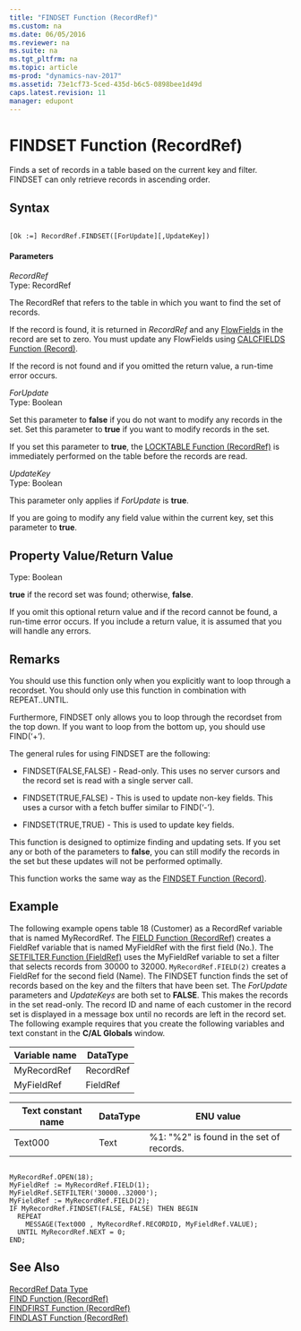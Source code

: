 ```yaml
---
title: "FINDSET Function (RecordRef)"
ms.custom: na
ms.date: 06/05/2016
ms.reviewer: na
ms.suite: na
ms.tgt_pltfrm: na
ms.topic: article
ms-prod: "dynamics-nav-2017"
ms.assetid: 73e1cf73-5ced-435d-b6c5-0898bee1d49d
caps.latest.revision: 11
manager: edupont
---
```

# FINDSET Function (RecordRef)
Finds a set of records in a table based on the current key and filter. FINDSET can only retrieve records in ascending order.  
  
## Syntax  
  
```  
  
[Ok :=] RecordRef.FINDSET([ForUpdate][,UpdateKey])  
```  
  
#### Parameters  
 *RecordRef*  
 Type: RecordRef  
  
 The RecordRef that refers to the table in which you want to find the set of records.  
  
 If the record is found, it is returned in *RecordRef* and any [FlowFields](FlowFields.md) in the record are set to zero. You must update any FlowFields using [CALCFIELDS Function \(Record\)](CALCFIELDS-Function--Record-.md).  
  
 If the record is not found and if you omitted the return value, a run\-time error occurs.  
  
 *ForUpdate*  
 Type: Boolean  
  
 Set this parameter to **false** if you do not want to modify any records in the set. Set this parameter to **true** if you want to modify records in the set.  
  
 If you set this parameter to **true**, the [LOCKTABLE Function \(RecordRef\)](LOCKTABLE-Function--RecordRef-.md) is immediately performed on the table before the records are read.  
  
 *UpdateKey*  
 Type: Boolean  
  
 This parameter only applies if *ForUpdate* is **true**.  
  
 If you are going to modify any field value within the current key, set this parameter to **true**.  
  
## Property Value\/Return Value  
 Type: Boolean  
  
 **true** if the record set was found; otherwise, **false**.  
  
 If you omit this optional return value and if the record cannot be found, a run\-time error occurs. If you include a return value, it is assumed that you will handle any errors.  
  
## Remarks  
 You should use this function only when you explicitly want to loop through a recordset. You should only use this function in combination with REPEAT..UNTIL.  
  
 Furthermore, FINDSET only allows you to loop through the recordset from the top down. If you want to loop from the bottom up, you should use FIND\(‘\+’\).  
  
 The general rules for using FINDSET are the following:  
  
-   FINDSET\(FALSE,FALSE\) \- Read\-only. This uses no server cursors and the record set is read with a single server call.  
  
-   FINDSET\(TRUE,FALSE\) \- This is used to update non\-key fields. This uses a cursor with a fetch buffer similar to FIND\(‘\-’\).  
  
-   FINDSET\(TRUE,TRUE\) \- This is used to update key fields.  
  
 This function is designed to optimize finding and updating sets. If you set any or both of the parameters to **false**, you can still modify the records in the set but these updates will not be performed optimally.  
  
 This function works the same way as the [FINDSET Function \(Record\)](FINDSET-Function--Record-.md).  
  
## Example  
 The following example opens table 18 \(Customer\) as a RecordRef variable that is named MyRecordRef. The [FIELD Function \(RecordRef\)](FIELD-Function--RecordRef-.md) creates a FieldRef variable that is named MyFieldRef with the first field \(No.\). The [SETFILTER Function \(FieldRef\)](SETFILTER-Function--FieldRef-.md) uses the MyFieldRef variable to set a filter that selects records from 30000 to 32000. `MyRecordRef.FIELD(2)` creates a FieldRef for the second field \(Name\). The FINDSET function finds the set of records based on the key and the filters that have been set. The *ForUpdate* parameters and *UpdateKeys* are both set to **FALSE**. This makes the records in the set read\-only. The record ID and name of each customer in the record set is displayed in a message box until no records are left in the record set. The following example requires that you create the following variables and text constant in the **C\/AL Globals** window.  
  
|Variable name|DataType|  
|-------------------|--------------|  
|MyRecordRef|RecordRef|  
|MyFieldRef|FieldRef|  
  
|Text constant name|DataType|ENU value|  
|------------------------|--------------|---------------|  
|Text000|Text|%1: "%2" is found in the set of records.|  
  
```  
  
MyRecordRef.OPEN(18);  
MyFieldRef := MyRecordRef.FIELD(1);  
MyFieldRef.SETFILTER('30000..32000');  
MyFieldRef := MyRecordRef.FIELD(2);  
IF MyRecordRef.FINDSET(FALSE, FALSE) THEN BEGIN  
  REPEAT  
    MESSAGE(Text000 , MyRecordRef.RECORDID, MyFieldRef.VALUE);  
  UNTIL MyRecordRef.NEXT = 0;  
END;  
```  
  
## See Also  
 [RecordRef Data Type](RecordRef-Data-Type.md)   
 [FIND Function \(RecordRef\)](FIND-Function--RecordRef-.md)   
 [FINDFIRST Function \(RecordRef\)](FINDFIRST-Function--RecordRef-.md)   
 [FINDLAST Function \(RecordRef\)](FINDLAST-Function--RecordRef-.md)